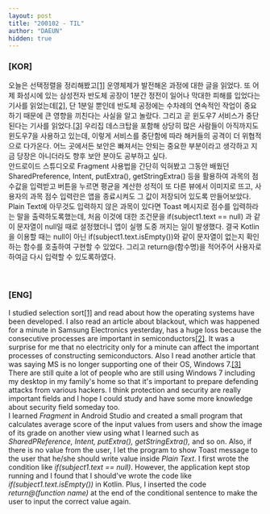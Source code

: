 ```yaml
---
layout: post
title: "200102 - TIL"
author: "DAEUN"
hidden: true
---
```


### [KOR]
오늘은 선택정렬을 정리해봤고[[1]](/2020-01-02/selection-sort) 운영체제가 발전해온 과정에 대한 글을 읽었다. 또 어제 화성시에 있는 삼성전자 반도체 공장이 1분간 정전이 일어나 막대한 피해를 입었다는 기사를 읽었는데[[2]](https://n.news.naver.com/article/newspaper/030/0002860182?date=20200102&rc=N), 단 1분일 뿐인데 반도체 공정에는 수차례의 연속적인 작업이 중요하기 때문에 큰 영향을 끼친다는 사실을 알고 놀랐다. 그리고 곧 윈도우7 서비스가 중단된다는 기사를 읽었다.[[3]](https://m.news.naver.com/rankingRead.nhn?oid=469&aid=0000453691&sid1=105&ntype=RANKING&rc=N) 우리집 데스크탑을 포함해 상당히 많은 사람들이 아직까지도 윈도우7을 사용하고 있는데, 이렇게 서비스를 중단함에 따라 해커들의 공격이 더 위협적으로 다가온다. 어느 곳에서든 보안은 빠져서는 안되는 중요한 부분이라고 생각하고 지금 당장은 아니더라도 향후 보안 분야도 공부하고 싶다.
<br>
안드로이드 스튜디오로 Fragment 사용법을 간단히 익혀봤고 그동안 배웠던 SharedPreference, Intent, putExtra(), getStringExtra() 등을 활용하여 과목의 점수값을 입력받고 버튼을 누르면 평균을 계산한 성적이 또 다른 뷰에서 이미지로 뜨고, 사용자의 과목 점수 입력란은 앱을 종료시켜도 그 값이 저장되어 있도록 만들어보았다. Plain Text에 아무것도 입력하지 않은 과목이 있다면 Toast 메시지로 점수를 입력하라는 말을 출력하도록했는데, 처음 이것에 대한 조건문을 if(subject1.text == null) 과 같이 문자열이 null일 때로 설정했더니 앱이 실행 도중 꺼지는 일이 발생했다. 결국 Kotlin을 이용할 때는 null이 아닌 if(subject1.text.isEmpty())와 같이 문자열이 없는지 확인하는 함수를 호출하여 구현할 수 있었다. 그리고 return@(함수명)을 적어주어 사용자로 하여금 다시 입력할 수 있도록하였다.
<br><br><br>
### [ENG]
I studied selection sort[[1]](/2020-01-02/selection-sort) and read about how the operating systems have been developed. I also read an article about blackout, which was happened for a minute in Samsung Electronics yesterday, has a huge loss because the consecutive processes are important in semiconductors[[2]](https://n.news.naver.com/article/newspaper/030/0002860182?date=20200102&rc=N). It was a surprise for me that no electricity only for a minute can affect the important processes of constructing semiconductors. Also I read another article that was saying MS is no longer supporting one of their OS, Windows 7.[[3]](https://m.news.naver.com/rankingRead.nhn?oid=469&aid=0000453691&sid1=105&ntype=RANKING&rc=N) There are still quite a lot of people who are still using Windows 7 including my desktop in my family's home so that it's important to prepare defending attacks from various hackers. I think protection and security are really important fields and I hope I could study and have some more knowledge about security field someday too.
<br>
I learned _Fragment_ in Android Studio and created a small program that calculates average score of the input values from users and show the image of its grade on another view using what I learned such as _SharedPReference, Intent, putExtra(), getStringExtra(),_ and so on. Also, if there is no value from the user, I let the program to show Toast message to the user that he/she should write value inside _Plain Text_. I first wrote the condition like _if(subject1.text == null)_. However, the application kept stop running and I found that I should've wrote the code like _if(subject1.text.isEmpty())_ in Kotlin. Plus, I inserted the code _return@(function name)_ at the end of the conditional sentence to make the user to input the correct value again.